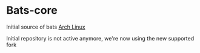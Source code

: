 # Bats-core

Initial source of bats [Arch Linux](https://git.archlinux.org/svntogit/community.git/tree/trunk?h=packages/bash-bats)

Initial repository is not active anymore, we're now using the new supported fork
